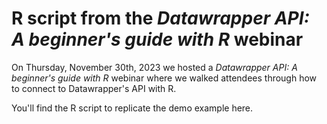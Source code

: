 # R script from the _Datawrapper API: A beginner's guide with R_ webinar
On Thursday, November 30th, 2023 we hosted a _Datawrapper API: A beginner's guide with R_ webinar where we walked attendees through how to connect to Datawrapper's API with R.

You'll find the R script to replicate the demo example here.
